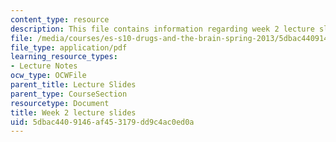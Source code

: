 ```yaml
---
content_type: resource
description: This file contains information regarding week 2 lecture slides.
file: /media/courses/es-s10-drugs-and-the-brain-spring-2013/5dbac4409146af453179dd9c4ac0ed0a_MITES_S10S13_Week2.pdf
file_type: application/pdf
learning_resource_types:
- Lecture Notes
ocw_type: OCWFile
parent_title: Lecture Slides
parent_type: CourseSection
resourcetype: Document
title: Week 2 lecture slides
uid: 5dbac440-9146-af45-3179-dd9c4ac0ed0a
---
```

